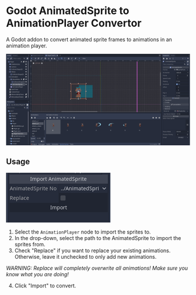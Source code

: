 # Godot AnimatedSprite to AnimationPlayer Convertor
A Godot addon to convert animated sprite frames to animations in an animation player.

![](screenshots/usage-example.gif)

## Usage
![](screenshots/inspector-addon.png)
1. Select the `AnimationPlayer` node to import the sprites to.
2. In the drop-down, select the path to the AnimatedSprite to import the sprites from.
3. Check "Replace" if you want to replace your existing animations. Otherwise, leave it unchecked to only add new animations. 
  
  *WARNING: Replace will completely overwrite all animations! Make sure you know what you are doing!*
  
4. Click "Import" to convert.
